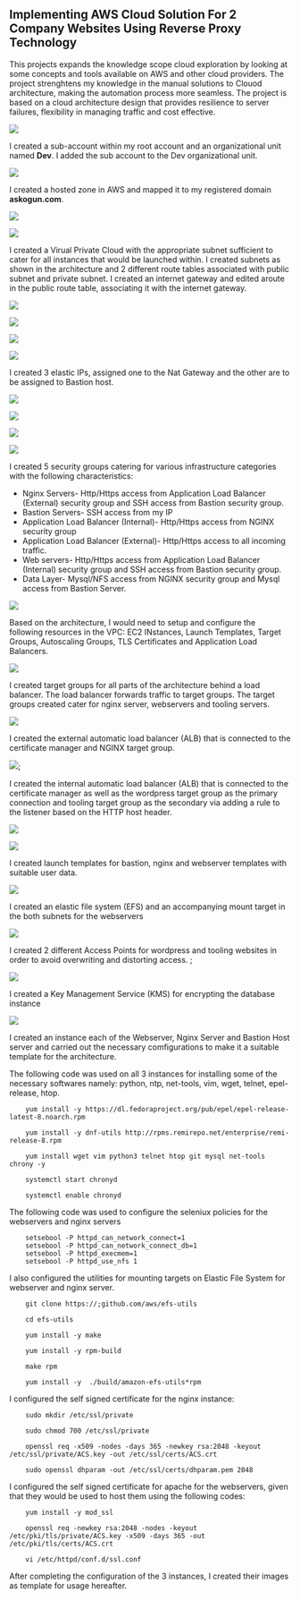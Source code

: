 ## Implementing AWS Cloud Solution For 2 Company Websites Using Reverse Proxy Technology

This projects expands the knowledge scope cloud exploration by looking at some concepts and tools available on AWS and other cloud providers. The project strenghtens my knowledge in the manual solutions to Clouod architecture, making the automation process more seamless. 
The project is based on a cloud architecture design that provides resilience to server failures, flexibility in managing traffic and cost effective.

![](images/img13.png)

I created a sub-account within my root account and an organizational unit named **Dev**. I added the sub account to the Dev organizational unit.

![](images/img2.png)

I created a hosted zone in AWS and mapped it to my registered domain **askogun.com**.

![](images/img3.png)

![](images/img5.png)

 I created a Virual Private Cloud with the appropriate subnet sufficient to cater for all instances that would be launched within. I created subnets as shown in the architecture and 2 different route tables associated with public subnet and private subnet. I created an internet gateway and edited aroute in the public route table, associating it with the internet gateway. 

![](images/img11.png)

![](images/img6.png)

![](images/img7.png)

![](images/img10.png)

I created 3 elastic IPs, assigned one to the Nat Gateway and the other are to be assigned to Bastion host.

![](images/img8.png)

![](images/img3.png)

![](images/img3.png)

![](images/img3.png)



I created 5 security groups catering for various infrastructure categories with the following characteristics:
 * Nginx Servers- Http/Https access from Application Load Balancer (External) security group and SSH access from Bastion security group.
 * Bastion Servers- SSH access from my IP
 * Application Load Balancer (Internal)- Http/Https access from NGINX security group
 * Application Load Balancer (External)- Http/Https access to all incoming traffic.
 * Web servers- Http/Https access from Application Load Balancer (Internal) security group and SSH access from Bastion security group.
 * Data Layer- Mysql/NFS access from NGINX security group and Mysql access from Bastion Server.

![](images/img12.png)


 Based on the architecture, I would need to setup and configure the following resources in the VPC:
 EC2 INstances, Launch Templates, Target Groups, Autoscaling Groups, TLS Certificates and Application Load Balancers.

![](images/img14.png)

I created target groups for all parts of the architecture behind a load balancer. The load balancer forwards traffic to target groups. The target groups created cater for nginx server, webservers and tooling servers. 

![](images/img15.png)

I created the external automatic load balancer (ALB) that is connected to the certificate manager and NGINX target group. 

![](images/img19.png);

I created the internal automatic load balancer (ALB) that is connected to the certificate manager as well as the wordpress target group as the primary connection and tooling target group as the secondary via adding a rule to the listener based on the HTTP host header.

![](images/img17.png)

![](images/img16.png)

I created launch templates for bastion, nginx and webserver templates with suitable user data. 

![](images/img20.png)

I created an elastic file system (EFS) and an accompanying mount target in the both  subnets for the webservers

![](images/img21.png)

I created 2 different Access Points for wordpress and tooling websites in order to avoid overwriting and distorting access. ;

![](images/img22.png)

I created a Key Management Service (KMS) for encrypting the database instance

![](images/img23.png)



I created an instance each of the Webserver, Nginx Server and Bastion Host server and carried out the necessary comfigurations to make it a suitable template for the architecture. 

The following code was used on all 3 instances for installing some of the necessary softwares namely: python, ntp, net-tools, vim, wget, telnet, epel-release, htop.
```
    yum install -y https://dl.fedoraproject.org/pub/epel/epel-release-latest-8.noarch.rpm

    yum install -y dnf-utils http://rpms.remirepo.net/enterprise/remi-release-8.rpm

    yum install wget vim python3 telnet htop git mysql net-tools chrony -y

    systemctl start chronyd

    systemctl enable chronyd
```
The following code was used to configure the seleniux policies for the webservers and nginx servers
```
    setsebool -P httpd_can_network_connect=1
    setsebool -P httpd_can_network_connect_db=1
    setsebool -P httpd_execmem=1
    setsebool -P httpd_use_nfs 1
```

I also configured the utilities for mounting targets on Elastic File System for webserver and nginx server.
```
    git clone https://;github.com/aws/efs-utils

    cd efs-utils

    yum install -y make

    yum install -y rpm-build

    make rpm 

    yum install -y  ./build/amazon-efs-utils*rpm
```

I configured the self signed certificate for the nginx instance:

```
    sudo mkdir /etc/ssl/private

    sudo chmod 700 /etc/ssl/private

    openssl req -x509 -nodes -days 365 -newkey rsa:2048 -keyout /etc/ssl/private/ACS.key -out /etc/ssl/certs/ACS.crt

    sudo openssl dhparam -out /etc/ssl/certs/dhparam.pem 2048
```
 
I configured the self signed certificate for apache for the webservers, given that they would be used to host them using the following codes:
```
    yum install -y mod_ssl

    openssl req -newkey rsa:2048 -nodes -keyout /etc/pki/tls/private/ACS.key -x509 -days 365 -out /etc/pki/tls/certs/ACS.crt

    vi /etc/httpd/conf.d/ssl.conf
```

After completing the configuration of the 3 instances, I created their images as template for usage hereafter.





